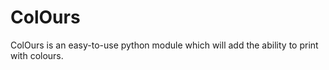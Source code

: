 # ColOurs
ColOurs is an easy-to-use python module which will add the ability to print with colours.
